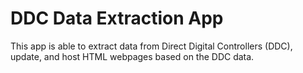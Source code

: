 # DDC Data Extraction App

This app is able to extract data from Direct Digital Controllers (DDC), update, and host HTML webpages based on the DDC data.
